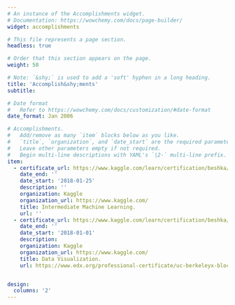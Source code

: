 ```yaml
---
# An instance of the Accomplishments widget.
# Documentation: https://wowchemy.com/docs/page-builder/
widget: accomplishments

# This file represents a page section.
headless: true

# Order that this section appears on the page.
weight: 50

# Note: `&shy;` is used to add a 'soft' hyphen in a long heading.
title: 'Accomplish&shy;ments'
subtitle:

# Date format
#   Refer to https://wowchemy.com/docs/customization/#date-format
date_format: Jan 2006

# Accomplishments.
#   Add/remove as many `item` blocks below as you like.
#   `title`, `organization`, and `date_start` are the required parameters.
#   Leave other parameters empty if not required.
#   Begin multi-line descriptions with YAML's `|2-` multi-line prefix.
item:
  - certificate_url: https://www.kaggle.com/learn/certification/beshka/intermediate-machine-learning
    date_end: ''
    date_start: '2018-01-25'
    description: ''
    organization: Kaggle
    organization_url: https://www.kaggle.com/
    title: Intermediate Machine Learning.
    url: ''
  - certificate_url: https://www.kaggle.com/learn/certification/beshka/data-visualization
    date_end: ''
    date_start: '2018-01-01'
    description: 
    organization: Kaggle
    organization_url: https://www.kaggle.com/
    title: Data Visualization.
    url: https://www.edx.org/professional-certificate/uc-berkeleyx-blockchain-fundamentals


design:
  columns: '2'
---
```

